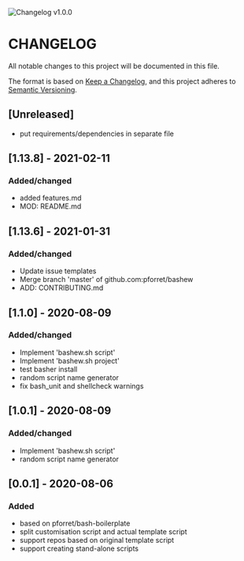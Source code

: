![Changelog v1.0.0](https://img.shields.io/badge/CHANGELOG-v1.0.0-orange) 
# CHANGELOG
All notable changes to this project will be documented in this file.

The format is based on [Keep a Changelog](https://keepachangelog.com/en/1.0.0/),
and this project adheres to [Semantic Versioning](https://semver.org/spec/v2.0.0.html).

## [Unreleased]
- put requirements/dependencies in separate file

## [1.13.8] - 2021-02-11
### Added/changed
- added features.md
- MOD: README.md 

## [1.13.6] - 2021-01-31
### Added/changed
- Update issue templates
- Merge branch 'master' of github.com:pforret/bashew
- ADD: CONTRIBUTING.md

## [1.1.0] - 2020-08-09
### Added/changed
- Implement 'bashew.sh script'
- Implement 'bashew.sh project'
- test basher install
- random script name generator
- fix bash_unit and shellcheck warnings

## [1.0.1] - 2020-08-09
### Added/changed
- Implement 'bashew.sh script'
- random script name generator

## [0.0.1] - 2020-08-06
### Added
- based on pforret/bash-boilerplate
- split customisation script and actual template script 
- support repos based on original template script
- support creating stand-alone scripts
